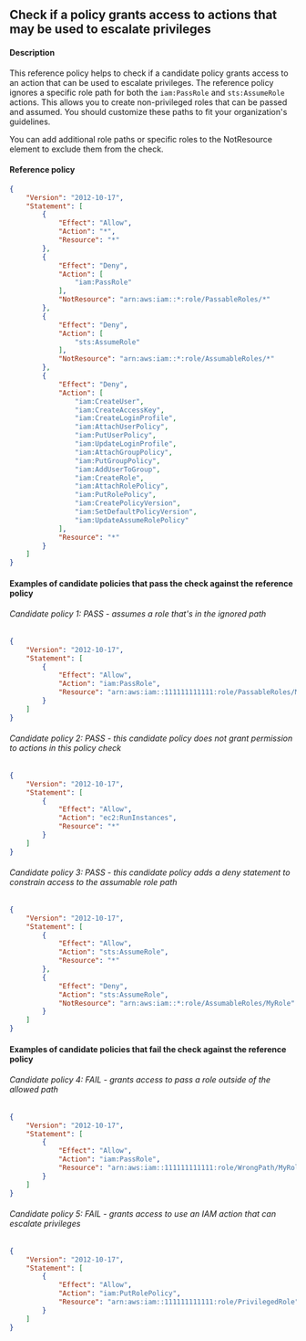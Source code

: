 ## Check if a policy grants access to actions that may be used to escalate privileges

#### Description

This reference policy helps to check if a candidate policy grants access to an action that can be used to escalate privileges. The reference policy ignores a specific role path for both the `iam:PassRole` and `sts:AssumeRole` actions. This allows you to create non-privileged roles that can be passed and assumed. You should customize these paths to fit your organization's guidelines.

You can add additional role paths or specific roles to the NotResource element to exclude them from the check.


#### Reference policy
```json
{
    "Version": "2012-10-17",
    "Statement": [
        {
            "Effect": "Allow",
            "Action": "*",
            "Resource": "*"
        },
        {
            "Effect": "Deny",
            "Action": [
                "iam:PassRole"
            ],
            "NotResource": "arn:aws:iam::*:role/PassableRoles/*"
        },
        {
            "Effect": "Deny",
            "Action": [
                "sts:AssumeRole"
            ],
            "NotResource": "arn:aws:iam::*:role/AssumableRoles/*"
        },
        {
            "Effect": "Deny",
            "Action": [
                "iam:CreateUser",
                "iam:CreateAccessKey",
                "iam:CreateLoginProfile",
                "iam:AttachUserPolicy",
                "iam:PutUserPolicy",
                "iam:UpdateLoginProfile",
                "iam:AttachGroupPolicy",
                "iam:PutGroupPolicy",
                "iam:AddUserToGroup",
                "iam:CreateRole",
                "iam:AttachRolePolicy",
                "iam:PutRolePolicy",
                "iam:CreatePolicyVersion",
                "iam:SetDefaultPolicyVersion",
                "iam:UpdateAssumeRolePolicy"
            ],
            "Resource": "*"
        }
    ]
}
```

#### Examples of candidate policies that pass the check against the reference policy

###### Candidate policy 1: PASS - assumes a role that's in the ignored path
```json
{
    "Version": "2012-10-17",
    "Statement": [
        {
            "Effect": "Allow",
            "Action": "iam:PassRole",
            "Resource": "arn:aws:iam::111111111111:role/PassableRoles/MyRole"
        }
    ]
}
```

###### Candidate policy 2: PASS - this candidate policy does not grant permission to actions in this policy check
```json
{
    "Version": "2012-10-17",
    "Statement": [
        {
            "Effect": "Allow",
            "Action": "ec2:RunInstances",
            "Resource": "*"
        }
    ]
}
```


###### Candidate policy 3: PASS - this candidate policy adds a deny statement to constrain access to the assumable role path
```json
{
    "Version": "2012-10-17",
    "Statement": [
        {
            "Effect": "Allow",
            "Action": "sts:AssumeRole",
            "Resource": "*"
        }, 
        {
            "Effect": "Deny",
            "Action": "sts:AssumeRole",
            "NotResource": "arn:aws:iam::*:role/AssumableRoles/MyRole"
        }
    ]
}
```


#### Examples of candidate policies that fail the check against the reference policy

###### Candidate policy 4: FAIL - grants access to pass a role outside of the allowed path
```json
{
    "Version": "2012-10-17",
    "Statement": [
        {
            "Effect": "Allow",
            "Action": "iam:PassRole",
            "Resource": "arn:aws:iam::111111111111:role/WrongPath/MyRole"
        }
    ]
}
```

###### Candidate policy 5: FAIL - grants access to use an IAM action that can escalate privileges
```json
{
    "Version": "2012-10-17",
    "Statement": [
        {
            "Effect": "Allow",
            "Action": "iam:PutRolePolicy",
            "Resource": "arn:aws:iam::111111111111:role/PrivilegedRole"
        }
    ]
}
```
